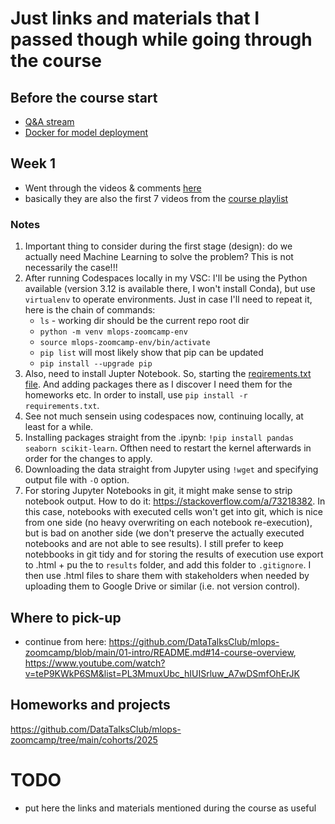 # Just links and materials that I passed though while going through the course

## Before the course start

* [Q&A stream](https://www.youtube.com/watch?v=rv43YJQsZIw)
* [Docker for model deployment](https://youtu.be/wAtyYZ6zvAs?si=qAk2j6gwMsrQiboT)

## Week 1

* Went through the videos & comments [here](https://github.com/DataTalksClub/mlops-zoomcamp/tree/main/01-intro)
* basically they are also the first 7 videos from the [course playlist](https://www.youtube.com/playlist?list=PL3MmuxUbc_hIUISrluw_A7wDSmfOhErJK)

### Notes

1. Important thing to consider during the first stage (design): do we actually need Machine Learning to solve the problem? This is not necessarily the case!!!
2. After running Codespaces locally in my VSC: I'll be using the Python available (version 3.12 is available there, I won't install Conda), but use `virtualenv` to operate environments.
  Just in case I'll need to repeat it, here is the chain of commands:
    * `ls` - working dir should be the current repo root dir
    * `python -m venv mlops-zoomcamp-env`
    * `source mlops-zoomcamp-env/bin/activate`
    * `pip list` will most likely show that pip can be updated
    * `pip install --upgrade pip`
3. Also, need to install Jupter Notebook. So, starting the [reqirements.txt file](requirements.txt). And adding packages there as I discover I need them for the homeworks etc. In order to install, use `pip install -r requirements.txt`.
4. See not much sensein using codespaces now, continuing locally, at least for a while.
5. Installing packages straight from the .ipynb: `!pip install pandas seaborn scikit-learn`. Ofthen need to restart the kernel afterwards in order for the changes to apply.
6. Downloading the data straight from Jupyter using `!wget` and specifying output file with `-O` option.
7. For storing Jupyter Notebooks in git, it might make sense to strip notebook output. How to do it: https://stackoverflow.com/a/73218382. In this case, notebooks with executed cells won't get into git, which is nice from one side (no heavy overwriting on each notebook re-execution), but is bad on another side (we don't preserve the actually executed notebooks and are not able to see results). I still prefer to keep notebbooks in git tidy and for storing the results of execution use export to .html + pu the to `results` folder, and add this folder to `.gitignore`. I then use .html files to share them with stakeholders when needed by uploading them to Google Drive or similar (i.e. not version control).

## Where to pick-up

* continue from here: https://github.com/DataTalksClub/mlops-zoomcamp/blob/main/01-intro/README.md#14-course-overview, https://www.youtube.com/watch?v=teP9KWkP6SM&list=PL3MmuxUbc_hIUISrluw_A7wDSmfOhErJK

## Homeworks and projects

https://github.com/DataTalksClub/mlops-zoomcamp/tree/main/cohorts/2025


# TODO
* put here the links and materials mentioned during the course as useful
